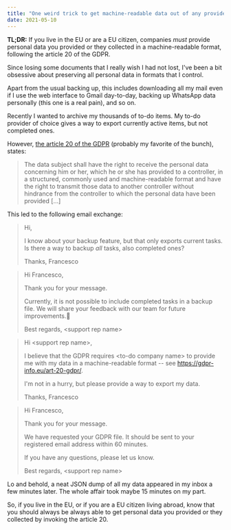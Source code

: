 ```yaml
---
title: "One weird trick to get machine-readable data out of any provider"
date: 2021-05-10
---
```


**TL;DR:** If you live in the EU or are a EU citizen, companies _must_ provide personal data you provided or they collected in a
machine-readable format, following the article 20 of the GDPR.

Since losing some documents that I really wish I had not lost, I've
been a bit obsessive about preserving all personal data in formats that I control.

Apart from the usual backing up, this includes downloading all my mail even if I use the
web interface to Gmail day-to-day, backing up WhatsApp data personally (this one is a real
pain), and so on.

Recently I wanted to archive my thousands of to-do items. My to-do provider of choice gives a way
to export currently active items, but not completed ones.

However, [the article 20 of the GDPR](https://gdpr-info.eu/art-20-gdpr/) (probably my favorite
of the bunch), states:

> The data subject shall have the right to receive the personal data concerning him or her, which he or she has provided to a controller, in a structured, commonly used and machine-readable format and have the right to transmit those data to another controller without hindrance from the controller to which the personal data have been provided [...]

This led to the following email exchange:

> Hi,
>
> I know about your backup feature, but that only exports current tasks. Is there a way to backup _all_ tasks, also completed ones?
>
> Thanks, Francesco

> Hi Francesco,
>
> Thank you for your message.
>
> Currently, it is not possible to include completed tasks in a backup file. We will share your feedback with our team for future improvements.🙏
>
> Best regards,
> \<support rep name\>

> Hi \<support rep name\>,
>
> I believe that the GDPR requires \<to-do company name\> to provide me with my data in a machine-readable format -- see <https://gdpr-info.eu/art-20-gdpr/>.
>
> I'm not in a hurry, but please provide a way to export my data.
>
> Thanks,
> Francesco

> Hi Francesco,
>
> Thank you for your message.
>
> We have requested your GDPR file. It should be sent to your registered email address within 60 minutes.
>
> If you have any questions, please let us know.
>
> Best regards,
> \<support rep name\>

Lo and behold, a neat JSON dump of all my data appeared in my inbox a few minutes later. The whole affair took maybe
15 minutes on my part.

So, if you live in the EU, or if you are a EU citizen living abroad, know that you should always be always able
to get personal data you provided or they collected by invoking the article 20.
